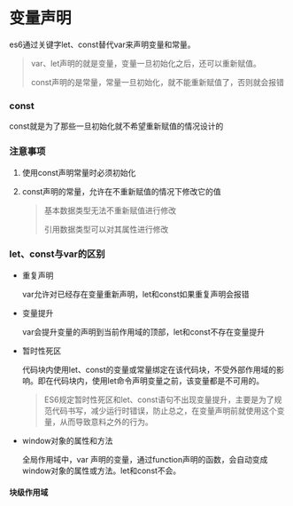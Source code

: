 # 变量声明

es6通过关键字let、const替代var来声明变量和常量。

> var、let声明的就是变量，变量一旦初始化之后，还可以重新赋值。
>
> const声明的是常量，常量一旦初始化，就不能重新赋值了，否则就会报错

### const

const就是为了那些一旦初始化就不希望重新赋值的情况设计的

### 注意事项

1. 使用const声明常量时必须初始化

2. const声明的常量，允许在不重新赋值的情况下修改它的值

   > 基本数据类型无法不重新赋值进行修改
   >
   > 引用数据类型可以对其属性进行修改

### let、const与var的区别

* 重复声明

  var允许对已经存在变量重新声明，let和const如果重复声明会报错

* 变量提升

  var会提升变量的声明到当前作用域的顶部，let和const不存在变量提升

* 暂时性死区

  代码块内使用let、const的变量或常量绑定在该代码块，不受外部作用域的影响。即在代码块内，使用let命令声明变量之前，该变量都是不可用的。

  > ES6规定暂时性死区和let、const语句不出现变量提升，主要是为了规范代码书写，减少运行时错误，防止总之，在变量声明前就使用这个变量，从而导致意料之外的行为。

* window对象的属性和方法

  全局作用域中，var 声明的变量，通过function声明的函数，会自动变成window对象的属性或方法。let和const不会。

#### 块级作用域

